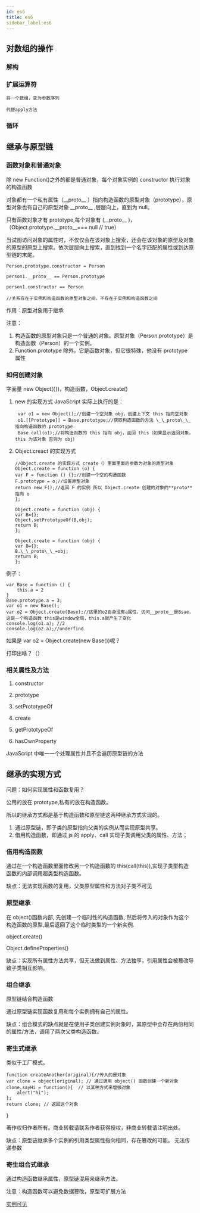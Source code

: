 ```yaml
---
id: es6
title: es6
sidebar_label:es6
---
```


## 对数组的操作

### 解构

### 扩展运算符

    将一个数组，变为参数序列

    代替apply方法

### 循环

## 继承与原型链

### 函数对象和普通对象

除 new Function()之外的都是普通对象，每个对象实例的 constructor 执行对象的构造函数

对象都有一个私有属性（\_\_proto\_\_ ）指向构造函数的原型对象（prototype），原型对象也有自己的原型对象 \_\_proto\_\_ ,层层向上，直到为 null。

只有函数对象才有 prototype,每个对象有 (\_\_proto\_\_ )，（Object.prototype.\_\_proto\_\_=== null // true）

当试图访问对象的属性时，不仅仅会在该对象上搜索，还会在该对象的原型及对象的原型的原型上搜索。依次层层向上搜索，直到找到一个名字匹配的属性或到达原型链的末尾。

    Person.prototype.constructor = Person

    person1.__proto__ == Person.prototype

    person1.constructor == Person

    //关系存在于实例和构造函数的原型对象之间，不存在于实例和构造函数之间

作用：原型对象用于继承

注意：

1. 构造函数的原型对象只是一个普通的对象。原型对象（Person.prototype）是 构造函数（Person）的一个实例。
2. Function.prototype 除外，它是函数对象，但它很特殊，他没有 prototype 属性

### 如何创建对象

字面量 new Object({})，构造函数，Object.create()

1.  new 的实现方式
    JavaScript 实际上执行的是：

         var o1 = new Object();//创建一个空对象 obj，创建上下文 this 指向空对象
         o1.[[Prototype]] = Base.prototype;//获取构造函数的方法 \_\_proto\_\_指向构造函数的 prototype
         Base.call(o1);//将构造函数的 this 指向 obj，返回 this（如果显示返回对象，this 为该对象 否则为 obj）

2.  Object.creact 的实现方式

        //Object.create 的实现方式 create（）里面里面的参数为对象的原型对象
        Object.create = function (o) {
        var F = function () {};//创建一个空的构造函数
        F.prototype = o;//设置原型对象
        return new F();//返回 F 的实例 所以 Object.create 创建的对象的**proto**指向 o
        };

        Object.create = function (obj) {
        var B={};
        Object.setPrototypeOf(B,obj);
        return B;
        };

        Object.create = function (obj) {
        var B={};
        B.\_\_proto\_\_=obj;
        return B;
        };

例子：

    var Base = function () {
        this.a = 2
    }
    Base.prototype.a = 3;
    var o1 = new Base();
    var o2 = Object.create(Base);//这里的o2自身没有a属性，访问__proto__是Bsae，这是一个构造函数 this是window全局，this.a就产生了变化
    console.log(o1.a); //2
    console.log(o2.a);//underfind

如果是 var o2 = Object.create(new Base())呢？

打印出啥？（）

### 相关属性及方法

1. constructor

1. prototype

1. setPrototypeOf

1. create

1. getPrototypeOf

1. hasOwnProperty

JavaScript 中唯一一个处理属性并且不会遍历原型链的方法

## 继承的实现方式

问题：如何实现属性和函数复用？

公用的放在 prototype,私有的放在构造函数。

所以的继承方式都是基于构造函数和原型链这两种继承方式实现的。

1. 通过原型链，即子类的原型指向父类的实例从而实现原型共享。
2. 借用构造函数，即通过 js 的 apply、call 实现子类调用父类的属性、方法；

### 借用构造函数

通过在一个构造函数里面修改另一个构造函数的 this(call(this)),实现子类型构造函数的内部调用超类型构造函数。

缺点：无法实现函数的复用，父类原型属性和方法对子类不可见

### 原型继承

在 object()函数内部, 先创建一个临时性的构造函数, 然后将传入的对象作为这个构造函数的原型,最后返回了这个临时类型的一个新实例.

object.create()

Object.defineProperties()

缺点：实现所有属性方法共享，但无法做到属性、方法独享，引用属性会被篡改导致子类相互影响。

### 组合继承

原型链结合构造函数

通过原型链实现函数复用和每个实例拥有自己的属性。

缺点：组合模式的缺点就是在使用子类创建实例对象时，其原型中会存在两份相同的属性/方法，调用了两次父类构造函数。

### 寄生式继承

类似于工厂模式。

    function createAnother(original){//传入的是对象
    var clone = object(original); // 通过调用 object() 函数创建一个新对象
    clone.sayHi = function(){  // 以某种方式来增强对象
        alert("hi");
    };
    return clone; // 返回这个对象

}

著作权归作者所有。商业转载请联系作者获得授权，非商业转载请注明出处。

缺点：原型链继承多个实例的引用类型属性指向相同，存在篡改的可能。
无法传递参数

### 寄生组合式继承

通过构造函数继承属性，原型链混用来继承方法。

注意：构造函数可以避免数据篡改，原型可扩展方法

[实例可见](https://codesandbox.io/s/reactdemo2-r98w2)
